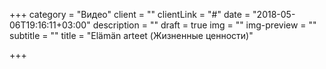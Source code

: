 +++
category = "Видео"
client = ""
clientLink = "#"
date = "2018-05-06T19:16:11+03:00"
description = ""
draft = true
img = ""
img-preview = ""
subtitle = ""
title = "Elämän arteet (Жизненные ценности)"

+++

